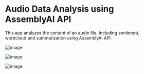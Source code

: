 # Audio Data Analysis using AssemblyAI API

This app analyzes the content of an audio file, including sentiment, wordcloud and summarization using AssemblyAI API.

![image](https://user-images.githubusercontent.com/72308994/197410788-26652355-35b6-4b88-81d7-6a57d133a968.png)

![image](https://user-images.githubusercontent.com/72308994/197410862-d68debda-7c16-42d6-b03f-62a84fabf127.png)

![image](https://user-images.githubusercontent.com/72308994/197410959-12acff96-8a2e-4dcf-b3c8-ed471eb47d92.png)
